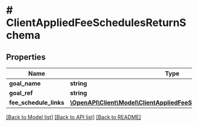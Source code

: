 # # ClientAppliedFeeSchedulesReturnSchema

## Properties

Name | Type | Description | Notes
------------ | ------------- | ------------- | -------------
**goal_name** | **string** |  |
**goal_ref** | **string** |  |
**fee_schedule_links** | [**\OpenAPI\Client\Model\ClientAppliedFeeScheduleLinkReturnSchema[]**](ClientAppliedFeeScheduleLinkReturnSchema.md) |  | [optional]

[[Back to Model list]](../../README.md#models) [[Back to API list]](../../README.md#endpoints) [[Back to README]](../../README.md)

